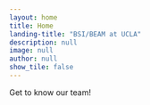 ```yaml
---
layout: home
title: Home
landing-title: "BSI/BEAM at UCLA"
description: null
image: null
author: null
show_tile: false
---
```


<!-- This is the content for the front page! -->

<!-- BSI/BEAM at UCLA. Bringing STEM to elementary schools (because science is awesome!) -->

Get to know our team!
